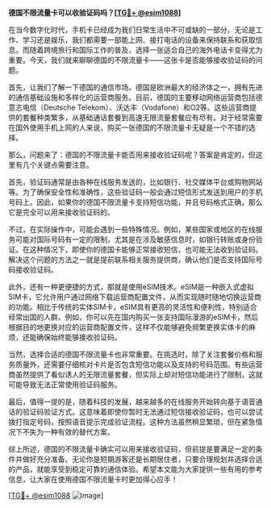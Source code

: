 **德国不限流量卡可以收验证码吗？[[TG💪+ @esim1088](https://t.me/s/esim1088)]**

在当今数字化时代，手机卡已经成为我们日常生活中不可或缺的一部分。无论是工作、学习还是娱乐，我们都需要一部能上网、接打电话的设备来保持联系和获取信息。而随着跨境旅行和国际工作的普及，选择一张适合自己的海外电话卡变得尤为重要。今天，我们就来聊聊德国的不限流量卡——这张卡是否能够接收验证码的问题。

首先，让我们了解一下德国的通信市场。德国是欧洲最大的经济体之一，拥有先进的通信基础设施和多样化的运营商服务。目前，德国的主要移动网络运营商包括德意志电信（Deutsche Telekom）、沃达丰（Vodafone）和O2等。这些运营商提供的套餐种类繁多，从基础通话套餐到高速无限流量套餐应有尽有。对于经常需要在国外使用手机上网的人来说，购买一张德国的不限流量卡无疑是一个不错的选择。

那么，问题来了：德国的不限流量卡能否用来接收验证码呢？答案是肯定的，但这里有几个关键点需要注意。

首先，验证码通常是由各种在线服务发送的，比如银行、社交媒体平台或购物网站等。为了确保安全性和准确性，这些验证码一般会通过短信形式发送到用户的手机号码上。因此，如果你的德国不限流量卡支持短信功能，并且号码格式正确，那么它是完全可以用来接收验证码的。

不过，在实际操作中，可能会遇到一些特殊情况。例如，某些国家或地区的在线服务可能对国际号码有一定的限制，尤其是在涉及敏感信息时，如银行转账或身份验证。在这种情况下，即使你的德国卡能够正常接收短信，也可能无法收到验证码。解决这个问题的方法之一就是提前联系相关服务提供商，确认他们是否支持国际号码接收验证码。

此外，还有一种更便捷的方式，那就是使用eSIM技术。eSIM是一种嵌入式虚拟SIM卡，它允许用户通过网络下载运营商配置文件，从而实现随时随地切换运营商的功能。相比于传统的实体SIM卡，eSIM具有更高的灵活性和便利性，特别适合经常出国的人群。例如，你可以先在国内购买一张支持国际漫游的eSIM卡，然后根据目的地更换对应的运营商配置文件，这样不仅能够避免频繁更换实体卡的麻烦，还能确保始终能够接收验证码。

当然，选择合适的德国不限流量卡也非常重要。在挑选时，除了关注套餐价格和服务质量外，还需要仔细核对卡片是否包含短信功能以及支持的号码范围。有些运营商虽然提供了看似诱人的无限流量套餐，但实际上却对短信功能进行了限制，这就可能导致无法正常使用验证码服务。

最后，值得一提的是，随着科技的发展，越来越多的在线服务开始转向基于语音通话的验证码验证方式。这意味着即使你暂时无法通过短信接收验证码，也可以尝试拨打指定号码，按照语音提示完成验证流程。这种方法虽然稍显繁琐，但在紧急情况下不失为一种有效的替代方案。

综上所述，德国的不限流量卡确实可以用来接收验证码，但前提是要满足一定的条件并做好充分准备。无论你是短期游客还是长期居住者，只要合理规划并选择合适的产品，就能享受到稳定可靠的通信体验。希望本文能为大家提供一些有用的参考信息，让大家在使用德国不限流量卡时更加得心应手！

[[TG💪+ @esim1088](https://t.me/s/esim1088) ![Image](https://i.postimg.cc/4NQfJmqS/Snipaste-2025-05-13-00-14-12.png)]